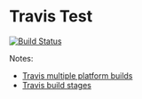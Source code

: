 Travis Test
==================================================

[![Build Status](https://travis-ci.com/DannyBen/travistest.svg?branch=master)](https://travis-ci.com/DannyBen/travistest)

Notes:

- [Travis multiple platform builds](https://docs.travis-ci.com/user/multi-os/)
- [Travis build stages](https://docs.travis-ci.com/user/build-stages/)

